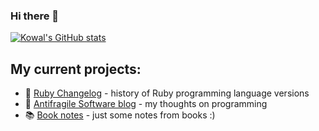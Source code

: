 ### Hi there 👋

[![Kowal's GitHub stats](https://github-readme-stats.vercel.app/api?username=kowal&theme=solarized-light&custom_title=Github-Stats&show_icons=true&count_private=true&hide=contribs)](https://github.com/anuraghazra/github-readme-stats)

## My current projects:

- :gem: [Ruby Changelog](https://rubychangelog.com) - history of Ruby programming language versions
- :page_facing_up: [Antifragile Software blog](https://marek-kowalcze.medium.com) - my thoughts on programming
- :books: [Book notes](https://kowal.github.io/book-notes) - just some notes from books :)
